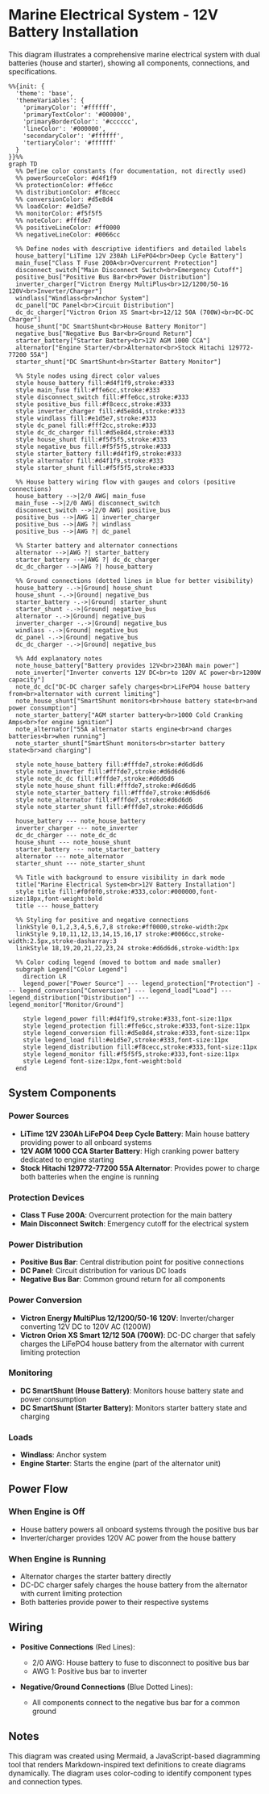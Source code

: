 # Marine Electrical System - 12V Battery Installation

This diagram illustrates a comprehensive marine electrical system with dual batteries (house and starter), showing all components, connections, and specifications.

```mermaid
%%{init: {
  'theme': 'base',
  'themeVariables': {
    'primaryColor': '#ffffff',
    'primaryTextColor': '#000000',
    'primaryBorderColor': '#cccccc',
    'lineColor': '#000000',
    'secondaryColor': '#ffffff',
    'tertiaryColor': '#ffffff'
  }
}}%%
graph TD
  %% Define color constants (for documentation, not directly used)
  %% powerSourceColor: #d4f1f9
  %% protectionColor: #ffe6cc
  %% distributionColor: #f8cecc
  %% conversionColor: #d5e8d4
  %% loadColor: #e1d5e7
  %% monitorColor: #f5f5f5
  %% noteColor: #fffde7
  %% positiveLineColor: #ff0000
  %% negativeLineColor: #0066cc

  %% Define nodes with descriptive identifiers and detailed labels
  house_battery["LiTime 12V 230Ah LiFePO4<br>Deep Cycle Battery"]
  main_fuse["Class T Fuse 200A<br>Overcurrent Protection"]
  disconnect_switch["Main Disconnect Switch<br>Emergency Cutoff"]
  positive_bus["Positive Bus Bar<br>Power Distribution"]
  inverter_charger["Victron Energy MultiPlus<br>12/1200/50-16 120V<br>Inverter/Charger"]
  windlass["Windlass<br>Anchor System"]
  dc_panel["DC Panel<br>Circuit Distribution"]
  dc_dc_charger["Victron Orion XS Smart<br>12/12 50A (700W)<br>DC-DC Charger"]
  house_shunt["DC SmartShunt<br>House Battery Monitor"]
  negative_bus["Negative Bus Bar<br>Ground Return"]
  starter_battery["Starter Battery<br>12V AGM 1000 CCA"]
  alternator["Engine Starter/<br>Alternator<br>Stock Hitachi 129772-77200 55A"]
  starter_shunt["DC SmartShunt<br>Starter Battery Monitor"]
  
  %% Style nodes using direct color values
  style house_battery fill:#d4f1f9,stroke:#333
  style main_fuse fill:#ffe6cc,stroke:#333
  style disconnect_switch fill:#ffe6cc,stroke:#333
  style positive_bus fill:#f8cecc,stroke:#333
  style inverter_charger fill:#d5e8d4,stroke:#333
  style windlass fill:#e1d5e7,stroke:#333
  style dc_panel fill:#fff2cc,stroke:#333
  style dc_dc_charger fill:#d5e8d4,stroke:#333
  style house_shunt fill:#f5f5f5,stroke:#333
  style negative_bus fill:#f5f5f5,stroke:#333
  style starter_battery fill:#d4f1f9,stroke:#333
  style alternator fill:#d4f1f9,stroke:#333
  style starter_shunt fill:#f5f5f5,stroke:#333

  %% House battery wiring flow with gauges and colors (positive connections)
  house_battery -->|2/0 AWG| main_fuse
  main_fuse -->|2/0 AWG| disconnect_switch
  disconnect_switch -->|2/0 AWG| positive_bus
  positive_bus -->|AWG 1| inverter_charger
  positive_bus -->|AWG ?| windlass
  positive_bus -->|AWG ?| dc_panel
  
  %% Starter battery and alternator connections
  alternator -->|AWG ?| starter_battery
  starter_battery -->|AWG ?| dc_dc_charger
  dc_dc_charger -->|AWG ?| house_battery
  
  %% Ground connections (dotted lines in blue for better visibility)
  house_battery -.->|Ground| house_shunt
  house_shunt -.->|Ground| negative_bus
  starter_battery -.->|Ground| starter_shunt
  starter_shunt -.->|Ground| negative_bus
  alternator -.->|Ground| negative_bus
  inverter_charger -.->|Ground| negative_bus
  windlass -.->|Ground| negative_bus
  dc_panel -.->|Ground| negative_bus
  dc_dc_charger -.->|Ground| negative_bus

  %% Add explanatory notes
  note_house_battery["Battery provides 12V<br>230Ah main power"]
  note_inverter["Inverter converts 12V DC<br>to 120V AC power<br>1200W capacity"]
  note_dc_dc["DC-DC charger safely charges<br>LiFePO4 house battery from<br>alternator with current limiting"]
  note_house_shunt["SmartShunt monitors<br>house battery state<br>and power consumption"]
  note_starter_battery["AGM starter battery<br>1000 Cold Cranking Amps<br>for engine ignition"]
  note_alternator["55A alternator starts engine<br>and charges batteries<br>when running"]
  note_starter_shunt["SmartShunt monitors<br>starter battery state<br>and charging"]
  
  style note_house_battery fill:#fffde7,stroke:#d6d6d6
  style note_inverter fill:#fffde7,stroke:#d6d6d6
  style note_dc_dc fill:#fffde7,stroke:#d6d6d6
  style note_house_shunt fill:#fffde7,stroke:#d6d6d6
  style note_starter_battery fill:#fffde7,stroke:#d6d6d6
  style note_alternator fill:#fffde7,stroke:#d6d6d6
  style note_starter_shunt fill:#fffde7,stroke:#d6d6d6
  
  house_battery --- note_house_battery
  inverter_charger --- note_inverter
  dc_dc_charger --- note_dc_dc
  house_shunt --- note_house_shunt
  starter_battery --- note_starter_battery
  alternator --- note_alternator
  starter_shunt --- note_starter_shunt

  %% Title with background to ensure visibility in dark mode
  title["Marine Electrical System<br>12V Battery Installation"]
  style title fill:#f0f0f0,stroke:#333,color:#000000,font-size:18px,font-weight:bold
  title --- house_battery

  %% Styling for positive and negative connections
  linkStyle 0,1,2,3,4,5,6,7,8 stroke:#ff0000,stroke-width:2px
  linkStyle 9,10,11,12,13,14,15,16,17 stroke:#0066cc,stroke-width:2.5px,stroke-dasharray:3
  linkStyle 18,19,20,21,22,23,24 stroke:#d6d6d6,stroke-width:1px

  %% Color coding legend (moved to bottom and made smaller)
  subgraph Legend["Color Legend"]
    direction LR
    legend_power["Power Source"] --- legend_protection["Protection"] --- legend_conversion["Conversion"] --- legend_load["Load"] --- legend_distribution["Distribution"] --- legend_monitor["Monitor/Ground"]
    
    style legend_power fill:#d4f1f9,stroke:#333,font-size:11px
    style legend_protection fill:#ffe6cc,stroke:#333,font-size:11px
    style legend_conversion fill:#d5e8d4,stroke:#333,font-size:11px
    style legend_load fill:#e1d5e7,stroke:#333,font-size:11px
    style legend_distribution fill:#f8cecc,stroke:#333,font-size:11px
    style legend_monitor fill:#f5f5f5,stroke:#333,font-size:11px
    style Legend font-size:12px,font-weight:bold
  end
```

## System Components

### Power Sources
- **LiTime 12V 230Ah LiFePO4 Deep Cycle Battery**: Main house battery providing power to all onboard systems
- **12V AGM 1000 CCA Starter Battery**: High cranking power battery dedicated to engine starting
- **Stock Hitachi 129772-77200 55A Alternator**: Provides power to charge both batteries when the engine is running

### Protection Devices
- **Class T Fuse 200A**: Overcurrent protection for the main battery
- **Main Disconnect Switch**: Emergency cutoff for the electrical system

### Power Distribution
- **Positive Bus Bar**: Central distribution point for positive connections
- **DC Panel**: Circuit distribution for various DC loads
- **Negative Bus Bar**: Common ground return for all components

### Power Conversion
- **Victron Energy MultiPlus 12/1200/50-16 120V**: Inverter/charger converting 12V DC to 120V AC (1200W)
- **Victron Orion XS Smart 12/12 50A (700W)**: DC-DC charger that safely charges the LiFePO4 house battery from the alternator with current limiting protection

### Monitoring
- **DC SmartShunt (House Battery)**: Monitors house battery state and power consumption
- **DC SmartShunt (Starter Battery)**: Monitors starter battery state and charging

### Loads
- **Windlass**: Anchor system
- **Engine Starter**: Starts the engine (part of the alternator unit)

## Power Flow

### When Engine is Off
- House battery powers all onboard systems through the positive bus bar
- Inverter/charger provides 120V AC power from the house battery

### When Engine is Running
- Alternator charges the starter battery directly
- DC-DC charger safely charges the house battery from the alternator with current limiting protection
- Both batteries provide power to their respective systems

## Wiring
- **Positive Connections** (Red Lines):
  - 2/0 AWG: House battery to fuse to disconnect to positive bus bar
  - AWG 1: Positive bus bar to inverter
  
- **Negative/Ground Connections** (Blue Dotted Lines):
  - All components connect to the negative bus bar for a common ground

## Notes
This diagram was created using Mermaid, a JavaScript-based diagramming tool that renders Markdown-inspired text definitions to create diagrams dynamically. The diagram uses color-coding to identify component types and connection types.
